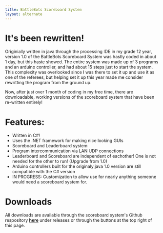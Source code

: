 ```yaml
---
title: BattleBots Scoreboard System
layout: alternate
---
```



# It's been rewritten!

Originially written in java through the processing IDE in my grade 12 year, version 1.0 of the BattleBots Scoreboard System was hastly coded in about 1 day, but this haste showed. The entire system was made up of 3 programs and an arduino controller, and had about 15 steps just to start the system. This complexity was overlooked since I was there to set it up and use it as one of the referees, but helping set it up this year made me consider rewritting the program from the ground up.

Now, after just over 1 month of coding in my free time, there are downloadable, working versions of the scoreboard system that have been re-written entirely!

# Features:

* Written in C#!
* Uses the .NET framework for making nice looking GUIs
* Scoreboard and Leaderboard system
* Program intercommunication via LAN UDP connections
* Leaderboard and Scoreboard are independent of eachother! One is not needed for the other to run! (Upgrade from 1.0)
* Arduino controllers built for the originaly java 1.0 version are still compatible with the C# version
* IN PROGRESS: Customization to allow use for nearly anything someone would need a scoreboard system for.

# Downloads

All downloads are available through the scoreboard system's Github respository __[here](https://github.com/TekCastPork/BattleBabs-Competition-Scoreboard-System)__ under releases or through the buttons at the top right of this page.
